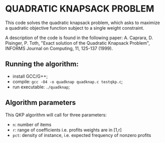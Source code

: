 # QUADRATIC KNAPSACK PROBLEM

This code solves the quadratic knapsack problem, which asks to maximize a quadratic objective function subject to a single weight constraint.

A description of the code is found in the following paper:
A. Caprara, D. Pisinger, P. Toth, "Exact solution of the Quadratic Knapsack Problem", INFORMS Journal on Computing, 11, 125-137 (1999).

## Running the algorithm:
- install GCC/G++;
- compile: `gcc -O4 -o quadknap quadknap.c testqkp.c`;
- run executable: `./quadknap`;

## Algorithm parameters
This QKP algorithm will call for three parameters:
- `n`: number of items
- `r`: range of coefficients i.e. profits weights are in [1,r]
- `pct`: density of instance, i.e. expected frequency of nonzero profits

